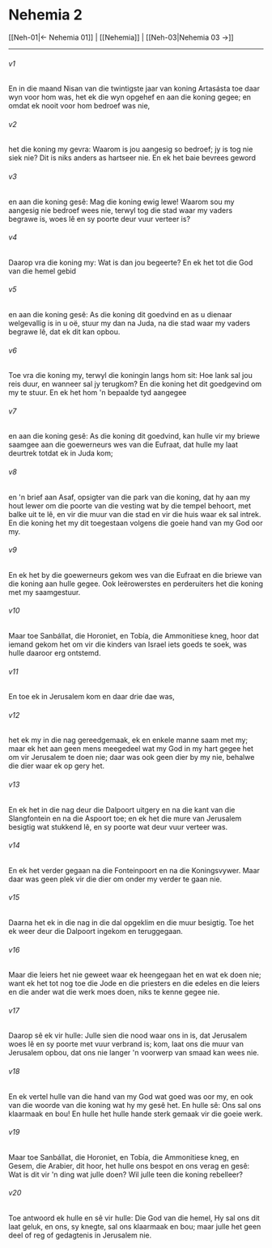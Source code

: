 # Nehemia 2

[[Neh-01|← Nehemia 01]] | [[Nehemia]] | [[Neh-03|Nehemia 03 →]]
***

###### v1
En in die maand Nisan van die twintigste jaar van koning Artasásta toe daar wyn voor hom was, het ek die wyn opgehef en aan die koning gegee; en omdat ek nooit voor hom bedroef was nie, 
###### v2
het die koning my gevra: Waarom is jou aangesig so bedroef; jy is tog nie siek nie? Dit is niks anders as hartseer nie. En ek het baie bevrees geword 
###### v3
en aan die koning gesê: Mag die koning ewig lewe! Waarom sou my aangesig nie bedroef wees nie, terwyl tog die stad waar my vaders begrawe is, woes lê en sy poorte deur vuur verteer is? 
###### v4
Daarop vra die koning my: Wat is dan jou begeerte? En ek het tot die God van die hemel gebid 
###### v5
en aan die koning gesê: As die koning dit goedvind en as u dienaar welgevallig is in u oë, stuur my dan na Juda, na die stad waar my vaders begrawe lê, dat ek dit kan opbou. 
###### v6
Toe vra die koning my, terwyl die koningin langs hom sit: Hoe lank sal jou reis duur, en wanneer sal jy terugkom? En die koning het dit goedgevind om my te stuur. En ek het hom 'n bepaalde tyd aangegee 
###### v7
en aan die koning gesê: As die koning dit goedvind, kan hulle vir my briewe saamgee aan die goewerneurs wes van die Eufraat, dat hulle my laat deurtrek totdat ek in Juda kom; 
###### v8
en 'n brief aan Asaf, opsigter van die park van die koning, dat hy aan my hout lewer om die poorte van die vesting wat by die tempel behoort, met balke uit te lê, en vir die muur van die stad en vir die huis waar ek sal intrek. En die koning het my dit toegestaan volgens die goeie hand van my God oor my. 
###### v9
En ek het by die goewerneurs gekom wes van die Eufraat en die briewe van die koning aan hulle gegee. Ook leërowerstes en perderuiters het die koning met my saamgestuur. 
###### v10
Maar toe Sanbállat, die Horoniet, en Tobía, die Ammonitiese kneg, hoor dat iemand gekom het om vir die kinders van Israel iets goeds te soek, was hulle daaroor erg ontstemd. 
###### v11
En toe ek in Jerusalem kom en daar drie dae was, 
###### v12
het ek my in die nag gereedgemaak, ek en enkele manne saam met my; maar ek het aan geen mens meegedeel wat my God in my hart gegee het om vir Jerusalem te doen nie; daar was ook geen dier by my nie, behalwe die dier waar ek op gery het. 
###### v13
En ek het in die nag deur die Dalpoort uitgery en na die kant van die Slangfontein en na die Aspoort toe; en ek het die mure van Jerusalem besigtig wat stukkend lê, en sy poorte wat deur vuur verteer was. 
###### v14
En ek het verder gegaan na die Fonteinpoort en na die Koningsvywer. Maar daar was geen plek vir die dier om onder my verder te gaan nie. 
###### v15
Daarna het ek in die nag in die dal opgeklim en die muur besigtig. Toe het ek weer deur die Dalpoort ingekom en teruggegaan. 
###### v16
Maar die leiers het nie geweet waar ek heengegaan het en wat ek doen nie; want ek het tot nog toe die Jode en die priesters en die edeles en die leiers en die ander wat die werk moes doen, niks te kenne gegee nie. 
###### v17
Daarop sê ek vir hulle: Julle sien die nood waar ons in is, dat Jerusalem woes lê en sy poorte met vuur verbrand is; kom, laat ons die muur van Jerusalem opbou, dat ons nie langer 'n voorwerp van smaad kan wees nie. 
###### v18
En ek vertel hulle van die hand van my God wat goed was oor my, en ook van die woorde van die koning wat hy my gesê het. En hulle sê: Ons sal ons klaarmaak en bou! En hulle het hulle hande sterk gemaak vir die goeie werk. 
###### v19
Maar toe Sanbállat, die Horoniet, en Tobía, die Ammonitiese kneg, en Gesem, die Arabier, dit hoor, het hulle ons bespot en ons verag en gesê: Wat is dit vir 'n ding wat julle doen? Wil julle teen die koning rebelleer? 
###### v20
Toe antwoord ek hulle en sê vir hulle: Die God van die hemel, Hy sal ons dit laat geluk, en ons, sy knegte, sal ons klaarmaak en bou; maar julle het geen deel of reg of gedagtenis in Jerusalem nie. 
